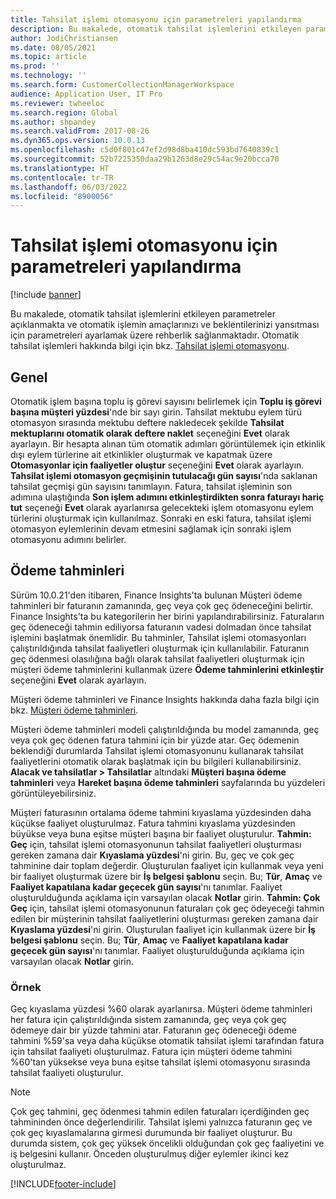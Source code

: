 ```yaml
---
title: Tahsilat işlemi otomasyonu için parametreleri yapılandırma
description: Bu makalede, otomatik tahsilat işlemlerini etkileyen parametreler açıklanmakta ve otomatik işlemin amaçlarınızı ve beklentilerinizi yansıtması için parametreleri ayarlamak üzere rehberlik sağlanmaktadır.
author: JodiChristiansen
ms.date: 08/05/2021
ms.topic: article
ms.prod: ''
ms.technology: ''
ms.search.form: CustomerCollectionManagerWorkspace
audience: Application User, IT Pro
ms.reviewer: twheeloc
ms.search.region: Global
ms.author: shpandey
ms.search.validFrom: 2017-08-26
ms.dyn365.ops.version: 10.0.13
ms.openlocfilehash: c5d0f801c47ef2d98d8ba410dc593bd7640839c1
ms.sourcegitcommit: 52b7225350daa29b1263d8e29c54ac9e20bcca70
ms.translationtype: HT
ms.contentlocale: tr-TR
ms.lasthandoff: 06/03/2022
ms.locfileid: "8900056"
---
```

# <a name="configure-parameters-for-collection-process-automation"></a>Tahsilat işlemi otomasyonu için parametreleri yapılandırma

[!include [banner](../includes/banner.md)]

Bu makalede, otomatik tahsilat işlemlerini etkileyen parametreler açıklanmakta ve otomatik işlemin amaçlarınızı ve beklentilerinizi yansıtması için parametreleri ayarlamak üzere rehberlik sağlanmaktadır. Otomatik tahsilat işlemleri hakkında bilgi için bkz. [Tahsilat işlemi otomasyonu](collections-process-automate.md).

## <a name="general"></a>Genel
Otomatik işlem başına toplu iş görevi sayısını belirlemek için **Toplu iş görevi başına müşteri yüzdesi**'nde bir sayı girin. Tahsilat mektubu eylem türü otomasyon sırasında mektubu deftere nakledecek şekilde **Tahsilat mektuplarını otomatik olarak deftere naklet** seçeneğini **Evet** olarak ayarlayın. Bir hesapta alınan tüm otomatik adımları görüntülemek için etkinlik dışı eylem türlerine ait etkinlikler oluşturmak ve kapatmak üzere **Otomasyonlar için faaliyetler oluştur** seçeneğini **Evet** olarak ayarlayın. **Tahsilat işlemi otomasyon geçmişinin tutulacağı gün sayısı**'nda saklanan tahsilat geçmişi gün sayısını tanımlayın. Fatura, tahsilat işleminin son adımına ulaştığında **Son işlem adımını etkinleştirdikten sonra faturayı hariç tut** seçeneği **Evet** olarak ayarlanırsa gelecekteki işlem otomasyonu eylem türlerini oluşturmak için kullanılmaz. Sonraki en eski fatura, tahsilat işlemi otomasyon eylemlerinin devam etmesini sağlamak için sonraki işlem otomasyonu adımını belirler. 

## <a name="payment-predictions"></a>Ödeme tahminleri
Sürüm 10.0.21'den itibaren, Finance Insights'ta bulunan Müşteri ödeme tahminleri bir faturanın zamanında, geç veya çok geç ödeneceğini belirtir. Finance Insights'ta bu kategorilerin her birini yapılandırabilirsiniz. Faturaların geç ödeneceği tahmin ediliyorsa faturanın vadesi dolmadan önce tahsilat işlemini başlatmak önemlidir. Bu tahminler, Tahsilat işlemi otomasyonları çalıştırıldığında tahsilat faaliyetleri oluşturmak için kullanılabilir. Faturanın geç ödenmesi olasılığına bağlı olarak tahsilat faaliyetleri oluşturmak için müşteri ödeme tahminlerini kullanmak üzere **Ödeme tahminlerini etkinleştir** seçeneğini **Evet** olarak ayarlayın. 

Müşteri ödeme tahminleri ve Finance Insights hakkında daha fazla bilgi için bkz. [Müşteri ödeme tahminleri](payment-insights-overview.md).

Müşteri ödeme tahminleri modeli çalıştırıldığında bu model zamanında, geç veya çok geç ödenen fatura tahmini için bir yüzde atar. Geç ödemenin beklendiği durumlarda Tahsilat işlemi otomasyonunu kullanarak tahsilat faaliyetlerini otomatik olarak başlatmak için bu bilgileri kullanabilirsiniz. **Alacak ve tahsilatlar > Tahsilatlar** altındaki **Müşteri başına ödeme tahminleri** veya **Hareket başına ödeme tahminleri** sayfalarında bu yüzdeleri görüntüleyebilirsiniz. 

Müşteri faturasının ortalama ödeme tahmini kıyaslama yüzdesinden daha küçükse faaliyet oluşturulmaz. Fatura tahmini kıyaslama yüzdesinden büyükse veya buna eşitse müşteri başına bir faaliyet oluşturulur. **Tahmin: Geç** için, tahsilat işlemi otomasyonunun tahsilat faaliyetleri oluşturması gereken zamana dair **Kıyaslama yüzdesi**'ni girin. Bu, geç ve çok geç tahminine dair toplam değerdir. Oluşturulan faaliyet için kullanmak veya yeni bir faaliyet oluşturmak üzere bir **İş belgesi şablonu** seçin. Bu; **Tür**, **Amaç** ve **Faaliyet kapatılana kadar geçecek gün sayısı**'nı tanımlar. Faaliyet oluşturulduğunda açıklama için varsayılan olacak **Notlar** girin. **Tahmin: Çok Geç** için, tahsilat işlemi otomasyonunun faturaları çok geç ödeyeceği tahmin edilen bir müşterinin tahsilat faaliyetlerini oluşturması gereken zamana dair **Kıyaslama yüzdesi**'ni girin. Oluşturulan faaliyet için kullanmak üzere bir **İş belgesi şablonu** seçin. Bu; **Tür**, **Amaç** ve **Faaliyet kapatılana kadar geçecek gün sayısı**'nı tanımlar. Faaliyet oluşturulduğunda açıklama için varsayılan olacak **Notlar** girin. 

### <a name="example"></a>Örnek
Geç kıyaslama yüzdesi %60 olarak ayarlanırsa. Müşteri ödeme tahminleri her fatura için çalıştırıldığında sistem zamanında, geç veya çok geç ödemeye dair bir yüzde tahmini atar. Faturanın geç ödeneceği ödeme tahmini %59'sa veya daha küçükse otomatik tahsilat işlemi tarafından fatura için tahsilat faaliyeti oluşturulmaz. Fatura için müşteri ödeme tahmini %60'tan yüksekse veya buna eşitse tahsilat işlemi otomasyonu sırasında tahsilat faaliyeti oluşturulur. 

> [!NOTE]
> Çok geç tahmini, geç ödenmesi tahmin edilen faturaları içerdiğinden geç tahmininden önce değerlendirilir. Tahsilat işlemi yalnızca faturanın geç ve çok geç kıyaslamalarına girmesi durumunda bir faaliyet oluşturur. Bu durumda sistem, çok geç yüksek öncelikli olduğundan çok geç faaliyetini ve iş belgesini kullanır. Önceden oluşturulmuş diğer eylemler ikinci kez oluşturulmaz.

[!INCLUDE[footer-include](../../includes/footer-banner.md)]
